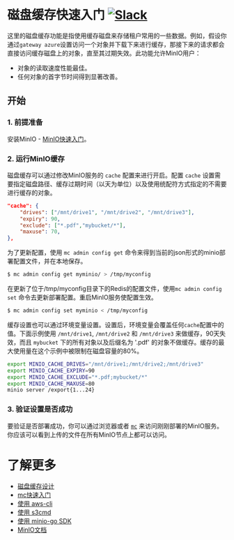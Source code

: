 # 磁盘缓存快速入门 [![Slack](https://slack.min.io/slack?type=svg)](https://slack.min.io)

这里的磁盘缓存功能是指使用缓存磁盘来存储租户常用的一些数据。例如，假设你通过`gateway azure`设置访问一个对象并下载下来进行缓存，那接下来的请求都会直接访问缓存磁盘上的对象，直至其过期失效。此功能允许MinIO用户：

- 对象的读取速度性能最佳。
- 任何对象的首字节时间得到显著改善。

## 开始

### 1. 前提准备
安装MinIO - [MinIO快速入门](https://docs.min.io/cn/minio-quickstart-guide)。

### 2. 运行MinIO缓存
磁盘缓存可以通过修改MinIO服务的 `cache` 配置来进行开启。配置 `cache` 设置需要指定磁盘路径、缓存过期时间（以天为单位）以及使用统配符方式指定的不需要进行缓存的对象。

```json
"cache": {
	"drives": ["/mnt/drive1", "/mnt/drive2", "/mnt/drive3"],
	"expiry": 90,
	"exclude": ["*.pdf","mybucket/*"],
	"maxuse": 70,
},
```

为了更新配置，使用 `mc admin config get` 命令来得到当前的json形式的minio部署配置文件，并在本地保存。
```sh
$ mc admin config get myminio/ > /tmp/myconfig
```

在更新了位于/tmp/myconfig目录下的Redis的配置文件，使用`mc admin config set` 命令去更新部署配置。重启MinIO服务使配置生效。

```sh
$ mc admin config set myminio < /tmp/myconfig
```

缓存设置也可以通过环境变量设置。设置后，环境变量会覆盖任何`cache`配置中的值。下面示例使用 `/mnt/drive1`, `/mnt/drive2` 和 `/mnt/drive3` 来做缓存，90天失效，而且 `mybucket` 下的所有对象以及后缀名为 '.pdf' 的对象不做缓存。缓存的最大使用量在这个示例中被限制在磁盘容量的80%。

```bash
export MINIO_CACHE_DRIVES="/mnt/drive1;/mnt/drive2;/mnt/drive3"
export MINIO_CACHE_EXPIRY=90
export MINIO_CACHE_EXCLUDE="*.pdf;mybucket/*"
export MINIO_CACHE_MAXUSE=80
minio server /export{1...24}
```

### 3. 验证设置是否成功
要验证是否部署成功，你可以通过浏览器或者 [`mc`](https://docs.min.io/docs/minio-client-quickstart-guide) 来访问刚刚部署的MinIO服务。你应该可以看到上传的文件在所有MinIO节点上都可以访问。

# 了解更多
- [磁盘缓存设计](https://github.com/minio/minio/blob/master/docs/disk-caching/DESIGN.md)
- [mc快速入门](https://docs.min.io/cn/minio-client-quickstart-guide)
- [使用 aws-cli](https://docs.min.io/cn/aws-cli-with-minio)
- [使用 s3cmd](https://docs.min.io/cn/s3cmd-with-minio)
- [使用 minio-go SDK](https://docs.min.io/cn/golang-client-quickstart-guide)
- [MinIO文档](https://docs.min.io/cn)
